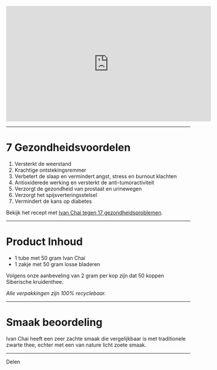 <iframe width="560" height="315" src="https://www.youtube.com/embed/op2BjUHk06s" frameborder="0" allow="accelerometer; autoplay; encrypted-media; gyroscope; picture-in-picture" allowfullscreen></iframe>



---------------------------------------------------------------


# 7 Gezondheidsvoordelen

1. Versterkt de weerstand
2. Krachtige ontstekingsremmer
3. Verbetert de slaap en vermindert angst, stress en burnout klachten
4. Antioxiderede werking en versterkt de anti-tumoractiviteit
5. Verzorgt de gezondheid van prostaat en urinewegen
6. Verzorgt het spijsverteringsstelsel
7. Vermindert de kans op diabetes

Bekijk het recept met [Ivan Chai tegen 17 gezondheidsproblemen](review_required/articles/preparation-method-ivan-chai/nl.md).

---------------------------------------------------------------

# Product Inhoud
* 1 tube met 50 gram Ivan Chai 
* 1 zakje met 50 gram losse bladeren

Volgens onze aanbeveling van 2 gram per kop zijn dat 50 koppen Siberische kruidenthee.

_Alle verpakkingen zijn 100% recyclebaar._

---------------------------------------------------------------



# Smaak beoordeling
Ivan Chai heeft een zeer zachte smaak die vergelijkbaar is met traditionele zwarte thee, echter met een van nature licht zoete smaak.



---------------------------------------------------------------



Delen 

